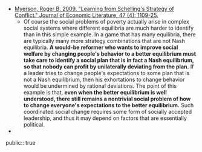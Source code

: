 - [Myerson, Roger B. 2009. "Learning from Schelling's Strategy of Conflict." Journal of Economic Literature, 47 (4): 1109-25.](http://home.uchicago.edu/~rmyerson/research/stratofc.pdf)
	- Of course the social problems of poverty actually arise in complex social systems where different equilibria are much harder to identify than in this simple example. In a game that has many equilibria, there are typically many more strategy combinations that are not Nash equilibria. **A would-be reformer who wants to improve social welfare by changing people's behavior to a better equilibrium must take care to identify a social plan that is in fact a Nash equilibrium, so that nobody can profit by unilaterally deviating from the plan.** If a leader tries to change people's expectations to some plan that is not a Nash equilibrium, then his exhortations to change behavior would be undermined by rational deviations. The point of this example is that, **even when the better equilibrium is well understood, there still remains a nontrivial social problem of how to change everyone's expectations to the better equilibrium.** Such coordinated social change requires some form of socially accepted leadership, and thus it may depend on factors that are essentially political.
-
public:: true
